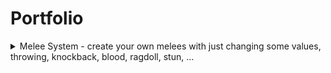 # Portfolio
<details>
  <summary>Melee System - create your own melees with just changing some values, throwing, knockback, blood, ragdoll, stun, ...</summary>
  <br>
  https://user-images.githubusercontent.com/65368847/125990712-2413c319-d622-4976-a154-840cccf59e6a.mp4
</details>
  



